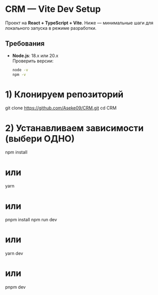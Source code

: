# CRM — Vite Dev Setup

Проект на **React + TypeScript + Vite**. Ниже — минимальные шаги для локального запуска в режиме разработки.

## Требования
- **Node.js**: 18.x или 20.x  
  Проверить версии:
  ```bash
  node -v
  npm -v
# 1) Клонируем репозиторий
git clone https://github.com/Aseke09/CRM.git
cd CRM

# 2) Устанавливаем зависимости (выбери ОДНО)
npm install
# или
yarn
# или
pnpm install
npm run dev
# или
yarn dev
# или
pnpm dev

